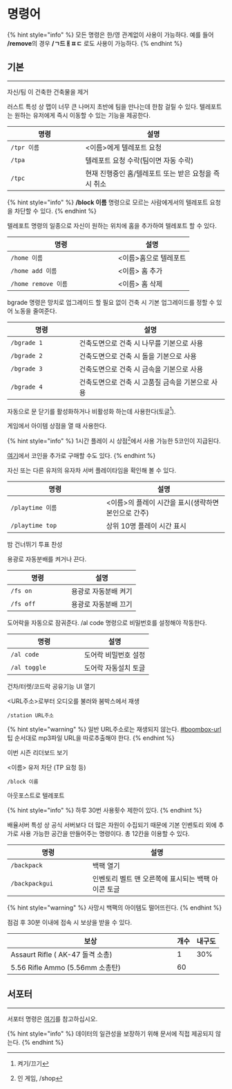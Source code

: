 # 명령어

{% hint style="info" %}
모든 명령은 한/영 관계없이 사용이 가능하다. 예를 들어 **/remove**의 경우 **/ㄱ드ㅐㅍㄷ** 로도 사용이 가능하다.
{% endhint %}

## 기본 <a href="#default" id="default"></a>

***

자신/팀 이 건축한 건축물을 제거

러스트 특성 상 맵이 너무 큰 나머지 초반에 팀을 만나는데 한참 걸릴 수 있다. 텔레포트는 원하는 유저에게 즉시 이동할 수 있는 기능을 제공한다.

<table data-full-width="false"><thead><tr><th width="157">명령</th><th>설명</th></tr></thead><tbody><tr><td><code>/tpr 이름</code></td><td>&#x3C;이름>에게 텔레포트 요청</td></tr><tr><td><code>/tpa</code></td><td>텔레포트 요청 수락(팀이면 자동 수락)</td></tr><tr><td><code>/tpc</code></td><td>현재 진행중인 홈/텔레포트 또는 받은 요청을 즉시 취소</td></tr></tbody></table>

{% hint style="info" %}
**/block 이름** 명령으로 모르는 사람에게서의 텔레포트 요청을 차단할 수 있다.
{% endhint %}

텔레포트 명령의 일종으로 자신이 원하는 위치에 홈을 추가하여 텔레포트 할 수 있다.

<table><thead><tr><th width="232.49999999999997">명령</th><th>설명</th></tr></thead><tbody><tr><td><code>/home 이름</code></td><td>&#x3C;이름>홈으로 텔레포트</td></tr><tr><td><code>/home add 이름</code></td><td>&#x3C;이름> 홈 추가</td></tr><tr><td><code>/home remove 이름</code></td><td>&#x3C;이름> 홈 삭제</td></tr></tbody></table>

bgrade 명령은 망치로 업그레이드 할 필요 없이 건축 시 기본 업그레이드를 정할 수 있어 노동을 줄여준다.

<table><thead><tr><th width="143">명령</th><th>설명</th></tr></thead><tbody><tr><td><code>/bgrade 1</code></td><td>건축도면으로 건축 시 나무를 기본으로 사용</td></tr><tr><td><code>/bgrade 2</code></td><td>건축도면으로 건축 시 돌을 기본으로 사용</td></tr><tr><td><code>/bgrade 3</code></td><td>건축도면으로 건축 시 금속을 기본으로 사용</td></tr><tr><td><code>/bgrade 4</code></td><td>건축도면으로 건축 시 고품질 금속을 기본으로 사용</td></tr></tbody></table>

자동으로 문 닫기를 활성화하거나 비활성화 하는데 사용한다(토글[^1]).

게임에서 아이템 상점을 열 때 사용한다.

{% hint style="info" %}
1시간 플레이 시 상점[^2]에서 사용 가능한 5코인이 지급된다.

[여기](https://yujachaserversupport.tebex.io/package/6022494)에서 코인을 추가로 구매할 수도 있다.
{% endhint %}

자신 또는 다른 유저의 유자차 서버 플레이타임을 확인해 볼 수 있다.

<table><thead><tr><th width="205.5">명령</th><th>설명</th></tr></thead><tbody><tr><td><code>/playtime 이름</code></td><td>&#x3C;이름>의 플레이 시간을 표시(생략하면 본인으로 간주)</td></tr><tr><td><code>/playtime top</code></td><td>상위 10명 플레이 시간 표시</td></tr></tbody></table>

밤 건너뛰기 투표 찬성

용광로 자동분배를 켜거나 끈다.

<table><thead><tr><th width="124.5">명령</th><th>설명</th></tr></thead><tbody><tr><td><code>/fs on</code></td><td>용광로 자동분배 켜기</td></tr><tr><td><code>/fs off</code></td><td>용광로 자동분배 끄기</td></tr></tbody></table>

도어락을 자동으로 잠궈준다. /al code 명령으로 비밀번호를 설정해야 작동한다.

<table><thead><tr><th width="154.5">명령</th><th>설명</th></tr></thead><tbody><tr><td><code>/al code</code></td><td>도어락 비밀번호 설정</td></tr><tr><td><code>/al toggle</code></td><td>도어락 자동설치 토글</td></tr></tbody></table>

건차/터렛/코드락 공유기능 UI 열기

\<URL주소>로부터 오디오를 불러와 붐박스에서 재생

```
/station URL주소
```

{% hint style="warning" %}
일반 URL주소로는 재생되지 않는다. [#boombox-url](tip.md#boombox-url "mention")팁 순서대로 mp3파일 URL을 따로추출해야 한다.
{% endhint %}

이번 시즌 리더보드 보기

<이름> 유저 차단 (TP 요청 등)

```
/block 이름
```

아웃포스트로 텔레포트

{% hint style="info" %}
하루 30번 사용횟수 제한이 있다.
{% endhint %}

배율서버 특성 상 공식 서버보다 더 많은 자원이 수집되기 때문에 기본 인벤토리 외에 추가로 사용 가능한 공간을 만들어주는 명령이다. 총 12칸을 이용할 수 있다.

<table><thead><tr><th width="173.5">명령</th><th>설명</th></tr></thead><tbody><tr><td><code>/backpack</code></td><td>백팩 열기</td></tr><tr><td><code>/backpackgui</code></td><td>인벤토리 벨트 맨 오른쪽에 표시되는 백팩 아이콘 토글</td></tr></tbody></table>

{% hint style="warning" %}
사망시 백팩의 아이템도 떨어뜨린다.
{% endhint %}

점검 후 30분 이내에 접속 시 보상을 받을 수 있다.

<table><thead><tr><th width="369.5">보상</th><th data-type="number">개수</th><th>내구도</th></tr></thead><tbody><tr><td>Assaurt Rifle ( AK-47 돌격 소총)</td><td>1</td><td>30%</td></tr><tr><td>5.56 Rifle Ammo (5.56mm 소총탄)</td><td>60</td><td></td></tr></tbody></table>

## 서포터 <a href="#supporter" id="supporter"></a>

***

서포터 명령은 [여기](https://yujachaserversupport.tebex.io/)를 참고하십시오.

{% hint style="info" %}
데이터의 일관성을 보장하기 위해 문서에 직접 제공되지 않는다.
{% endhint %}

[^1]: 켜기/끄기

[^2]: 인 게임, /shop
